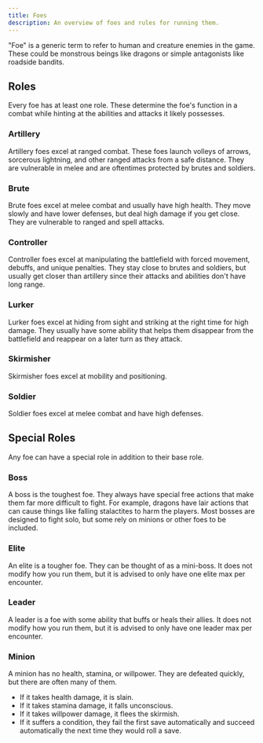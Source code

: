 ```yaml
---
title: Foes
description: An overview of foes and rules for running them.
---
```


"Foe" is a generic term to refer to human and creature enemies in the game. These could be monstrous beings like dragons or simple antagonists like roadside bandits.

## Roles

Every foe has at least one role. These determine the foe's function in a combat while hinting at the abilities and attacks it likely possesses.

### Artillery

Artillery foes excel at ranged combat. These foes launch volleys of arrows, sorcerous lightning, and other ranged attacks from a safe distance. They are vulnerable in melee and are oftentimes protected by brutes and soldiers.

### Brute

Brute foes excel at melee combat and usually have high health. They move slowly and have lower defenses, but deal high damage if you get close. They are vulnerable to ranged and spell attacks.

### Controller

Controller foes excel at manipulating the battlefield with forced movement, debuffs, and unique penalties. They stay close to brutes and soldiers, but usually get closer than artillery since their attacks and abilities don't have long range.

### Lurker

Lurker foes excel at hiding from sight and striking at the right time for high damage. They usually have some ability that helps them disappear from the battlefield and reappear on a later turn as they attack.

### Skirmisher

Skirmisher foes excel at mobility and positioning. 

### Soldier

Soldier foes excel at melee combat and have high defenses.

## Special Roles

Any foe can have a special role in addition to their base role.

### Boss

A boss is the toughest foe. They always have special free actions that make them far more difficult to fight. For example, dragons have lair actions that can cause things like falling stalactites to harm the players. Most bosses are designed to fight solo, but some rely on minions or other foes to be included.

### Elite

An elite is a tougher foe. They can be thought of as a mini-boss. It does not modify how you run them, but it is advised to only have one elite max per encounter.

### Leader

A leader is a foe with some ability that buffs or heals their allies. It does not modify how you run them, but it is advised to only have one leader max per encounter.

### Minion

A minion has no health, stamina, or willpower. They are defeated quickly, but there are often many of them.

- If it takes health damage, it is slain.
- If it takes stamina damage, it falls unconscious.
- If it takes willpower damage, it flees the skirmish.
- If it suffers a condition, they fail the first save automatically and succeed automatically the next time they would roll a save.
